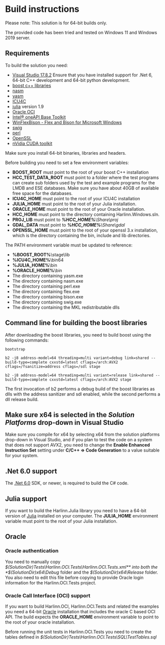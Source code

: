 ﻿# Build instructions
Please note: This solution is for 64-bit builds only.

The provided code has been tried and tested on Windows 11 and Windows 2019 server.
 
## Requirements
To build the solution you need:
- [Visual Studio 17.8.2](https://visualstudio.microsoft.com/vs/) Ensure that you have installed support for .Net 6, 64-bit C++ development and 64-bit python development. 
- [boost c++ libraries](https://www.boost.org/)
- [nasm](https://www.nasm.us/) 
- [yasm](https://yasm.tortall.net/)
- [ICU4C](https://icu.unicode.org/)
- [julia](https://julialang.org/) version 1.9
- [Oracle OCI](https://www.oracle.com/downloads/)
- [Intel® oneAPI Base Toolkit](https://software.intel.com/content/www/us/en/develop/tools/oneapi/base-toolkit/download.html)
- [WinFlexBison - Flex and Bison for Microsoft Windows](https://github.com/lexxmark/winflexbison)
- [swig](http://www.swig.org/)
- [perl](https://www.perl.org/)
- [OpenSSL](https://www.openssl.org/)
- [nVidia CUDA toolkit](https://developer.nvidia.com/cuda-toolkit)

Make sure you install 64-bit binaries, libraries and headers.


Before building you need to set a few environment variables:
- **BOOST_ROOT** must point to the root of your boost C++ installation
- **HCC_TEST_DATA_ROOT** must point to a folder where the 
  test programs can create sub folders used by the test 
  and example programs for the LMDB and ESE databases. 
  Make sure you have about 40GB of available free space 
  for the databases. 
- **ICU4C_HOME** must point to the root of your ICU4C installation
- **JULIA_HOME** must point to the root of your Julia installation.
- **ORACLE_HOME** must point to the root of your Oracle installation.
- **HCC_HOME** must point to the directory containing Harlinn.Windows.sln.
- **PROJ_LIB** must point to ***%HCC_HOME%**\\Share\\proj*
- **GDAL_DATA** must point to ***%HCC_HOME%**\\Share\\gdal*
- **OPENSSL_HOME** must point to the root of your openssl 3.x installation, which is the directory containing the bin, include and lib directories.

The PATH environment variable must be updated to reference:
- **%BOOST_ROOT%**\stage\lib
- **%ICU4C_HOME%**\bin64 
- **%JULIA_HOME%**\bin
- **%ORACLE_HOME%**\bin
- The directory containing yasm.exe
- The directory containing nasm.exe
- The directory containing perl.exe
- The directory containing flex.exe
- The directory containing bison.exe
- The directory containing swig.exe
- The directory containing the MKL redistributable dlls


## Command line for building the boost libraries
After downloading the boost libraries, you need to build boost using the following commands:
```
bootstrap

b2 -j8 address-model=64 threading=multi variant=debug link=shared --build-type=complete cxxstd=latest cflags=/arch:AVX2 cflags=/fsanitize=address cflags=/sdl stage

b2 -j8 address-model=64 threading=multi variant=release link=shared --build-type=complete cxxstd=latest cflags=/arch:AVX2 stage
```
The first invocation of b2 performs a debug build of the boost libraries as dlls with the 
address sanitizer and sdl enabled, while the second performs a dll release build.   

## Make sure x64 is selected in the *Solution Platforms* drop-down in Visual Studio
Make sure you compile for x64 by selecting x64 from the solution platforms drop-down 
in Visual Studio, and if you plan to test the code on a system that does not support 
AVX2, you need to change the **Enable Enhanced Instruction Set** setting under 
**C/C++ ⇒ Code Generation** to a value suitable for your system.
 
## .Net 6.0 support
The [.Net 6.0](https://dotnet.microsoft.com/download/dotnet/6.0) SDK, or newer, is 
required to build the C# code.

## Julia support
If you want to build the Harlinn.Julia library you need to have a 64-bit version of
[Julia](https://julialang.org/) installed on your computer. The **JULIA_HOME** environment
variable must point to the root of your Julia installation.

## Oracle 
### Oracle authentication
You need to manually copy *$(SolutionDir)Tests\Harlinn.OCI.Tests\Harlinn.OCI.Tests.xml** 
into both the *$(SolutionDir)x64\Debug* folder and the *$(SolutionDir)x64\Release* folder.
You also need to edit this file before copying to provide Oracle login information for 
the Harlinn.OCI.Tests project.

### Oracle Call Interface (OCI) support
If you want to build Harlinn.OCI, Harlinn.OCI.Tests and related the examples you need
a 64-bit [Oracle](https://www.oracle.com/database/technologies/oracle19c-windows-downloads.html) 
installation that includes the oracle C based OCI API. The build expects the **ORACLE_HOME** 
environment variable to point to the root of your oracle installation.

Before running the unit tests in Harlinn.OCI.Tests you need to create the tables
defined in *$(SolutionDir)Tests\Harlinn.OCI.Tests\SQL\TestTables.sql* 



